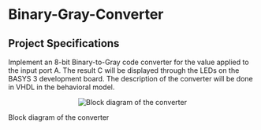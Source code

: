 # Binary-Gray-Converter

## Project Specifications

Implement an 8-bit Binary-to-Gray code converter for the value applied to the input port A. The result C will be displayed through the LEDs on the BASYS 3 development board. The description of the converter will be done in VHDL in the behavioral model.

<p align ="center">
    <img src="https://github.com/user-attachments/assets/f0f59ef8-b60f-4096-a83b-3d89a7f524dc" alt="Block diagram of the converter">
    <p>Block diagram of the converter</p> 
</p>


